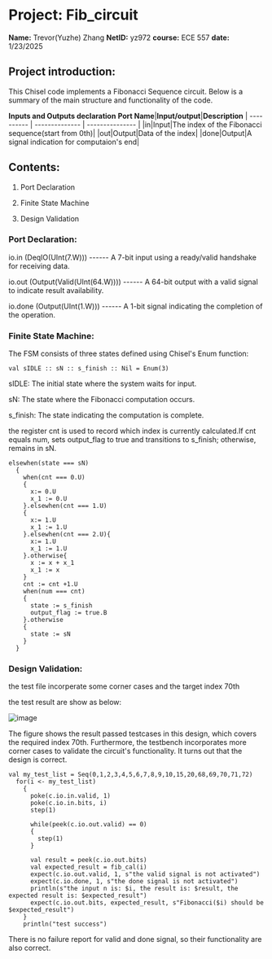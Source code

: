 # Project: Fib_circuit
**Name:** Trevor(Yuzhe) Zhang 
**NetID:** yz972
**course:** ECE 557
**date:** 1/23/2025

## Project introduction:
This Chisel code implements a Fibonacci Sequence circuit.
Below is a summary of the main structure and functionality of the code.

**Inputs and Outputs declaration**
**Port Name**|**Input/output**|**Description**
| ---------- | -------------- | --------------- | 
|in|Input|The index of the Fibonacci sequence(start from 0th)|
|out|Output|Data of the index|
|done|Output|A signal indication for computaion's end|
## Contents:

1. Port Declaration

2. Finite State Machine

3. Design Validation

### Port Declaration:
io.in (DeqIO(UInt(7.W))) ------ A 7-bit input using a ready/valid handshake for receiving data.

io.out (Output(Valid(UInt(64.W)))) ------ A 64-bit output with a valid signal to indicate result availability.

io.done (Output(UInt(1.W))) ------ A 1-bit signal indicating the completion of the operation.
### Finite State Machine:
The FSM consists of three states defined using Chisel's Enum function:
```
val sIDLE :: sN :: s_finish :: Nil = Enum(3)
```
sIDLE: The initial state where the system waits for input.

sN: The state where the Fibonacci computation occurs.

s_finish: The state indicating the computation is complete.

the register cnt is used to record which index is currently calculated.If cnt equals num, sets output_flag to true and transitions to s_finish; otherwise, remains in sN.
```
elsewhen(state === sN)
  {
    when(cnt === 0.U)
    {
      x:= 0.U
      x_1 := 0.U
    }.elsewhen(cnt === 1.U)
    {
      x:= 1.U
      x_1 := 1.U
    }.elsewhen(cnt === 2.U){
      x:= 1.U
      x_1 := 1.U
    }.otherwise{
      x := x + x_1
      x_1 := x
    }
    cnt := cnt +1.U
    when(num === cnt)
    {
      state := s_finish
      output_flag := true.B
    }.otherwise
    {
      state := sN
    }
  }
```
### Design Validation:
the test file incorperate some corner cases and the target index 70th

the test result are show as below:

![image](https://github.com/user-attachments/assets/51de0e28-eb1e-44f2-b385-2ae46020f082)

The figure shows the result passed testcases in this design, which covers the required index 70th. Furthermore, the testbench incorporates more corner cases to validate the circuit's functionality. It turns out that the design is correct. 

```
val my_test_list = Seq(0,1,2,3,4,5,6,7,8,9,10,15,20,68,69,70,71,72)
  for(i <- my_test_list)
    {
      poke(c.io.in.valid, 1)
      poke(c.io.in.bits, i)
      step(1)

      while(peek(c.io.out.valid) == 0)
      {
        step(1)
      }

      val result = peek(c.io.out.bits)
      val expected_result = fib_cal(i)
      expect(c.io.out.valid, 1, s"the valid signal is not activated")
      expect(c.io.done, 1, s"the done signal is not activated")
      println(s"the input n is: $i, the result is: $result, the expected result is: $expected_result")
      expect(c.io.out.bits, expected_result, s"Fibonacci($i) should be $expected_result")
    }
    println("test success")
```

There is no failure report for valid and done signal, so their functionality are also correct.
